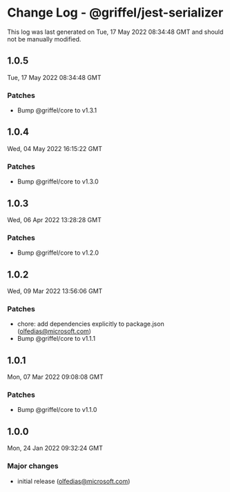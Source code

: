 # Change Log - @griffel/jest-serializer

This log was last generated on Tue, 17 May 2022 08:34:48 GMT and should not be manually modified.

<!-- Start content -->

## 1.0.5

Tue, 17 May 2022 08:34:48 GMT

### Patches

- Bump @griffel/core to v1.3.1

## 1.0.4

Wed, 04 May 2022 16:15:22 GMT

### Patches

- Bump @griffel/core to v1.3.0

## 1.0.3

Wed, 06 Apr 2022 13:28:28 GMT

### Patches

- Bump @griffel/core to v1.2.0

## 1.0.2

Wed, 09 Mar 2022 13:56:06 GMT

### Patches

- chore: add dependencies explicitly to package.json (olfedias@microsoft.com)
- Bump @griffel/core to v1.1.1

## 1.0.1

Mon, 07 Mar 2022 09:08:08 GMT

### Patches

- Bump @griffel/core to v1.1.0

## 1.0.0

Mon, 24 Jan 2022 09:32:24 GMT

### Major changes

- initial release (olfedias@microsoft.com)
